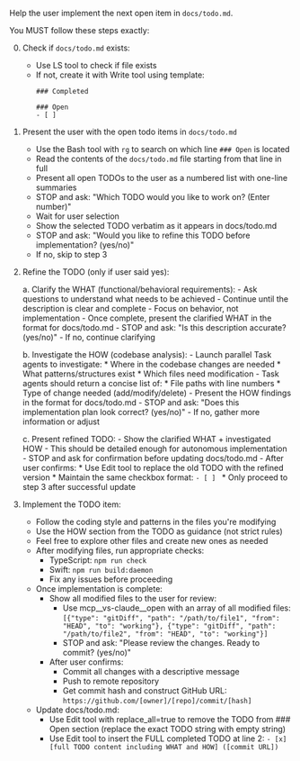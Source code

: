 Help the user implement the next open item in `docs/todo.md`.

You MUST follow these steps exactly:

0. Check if `docs/todo.md` exists:
    - Use LS tool to check if file exists
    - If not, create it with Write tool using template:
      ```
      ### Completed

      ### Open
      - [ ] 
      ```

1. Present the user with the open todo items in `docs/todo.md`
    - Use the Bash tool with `rg` to search on which line `### Open` is located
    - Read the contents of the `docs/todo.md` file starting from that line in full
    - Present all open TODOs to the user as a numbered list with one-line summaries
    - STOP and ask: "Which TODO would you like to work on? (Enter number)"
    - Wait for user selection
    - Show the selected TODO verbatim as it appears in docs/todo.md
    - STOP and ask: "Would you like to refine this TODO before implementation? (yes/no)"
    - If no, skip to step 3

2. Refine the TODO (only if user said yes):
    
    a. Clarify the WHAT (functional/behavioral requirements):
       - Ask questions to understand what needs to be achieved
       - Continue until the description is clear and complete
       - Focus on behavior, not implementation
       - Once complete, present the clarified WHAT in the format for docs/todo.md
       - STOP and ask: "Is this description accurate? (yes/no)"
       - If no, continue clarifying
    
    b. Investigate the HOW (codebase analysis):
       - Launch parallel Task agents to investigate:
         * Where in the codebase changes are needed
         * What patterns/structures exist
         * Which files need modification
       - Task agents should return a concise list of:
         * File paths with line numbers
         * Type of change needed (add/modify/delete)
       - Present the HOW findings in the format for docs/todo.md
       - STOP and ask: "Does this implementation plan look correct? (yes/no)"
       - If no, gather more information or adjust
    
    c. Present refined TODO:
       - Show the clarified WHAT + investigated HOW
       - This should be detailed enough for autonomous implementation
       - STOP and ask for confirmation before updating docs/todo.md
       - After user confirms:
         * Use Edit tool to replace the old TODO with the refined version
         * Maintain the same checkbox format: `- [ ] `
         * Only proceed to step 3 after successful update

3. Implement the TODO item:
    - Follow the coding style and patterns in the files you're modifying
    - Use the HOW section from the TODO as guidance (not strict rules)
    - Feel free to explore other files and create new ones as needed
    - After modifying files, run appropriate checks:
      * TypeScript: `npm run check`
      * Swift: `npm run build:daemon`
      * Fix any issues before proceeding
    - Once implementation is complete:
      * Show all modified files to the user for review:
        - Use mcp__vs-claude__open with an array of all modified files:
          `[{"type": "gitDiff", "path": "/path/to/file1", "from": "HEAD", "to": "working"},
            {"type": "gitDiff", "path": "/path/to/file2", "from": "HEAD", "to": "working"}]`
        - STOP and ask: "Please review the changes. Ready to commit? (yes/no)"
      * After user confirms:
        - Commit all changes with a descriptive message
        - Push to remote repository
        - Get commit hash and construct GitHub URL:
          `https://github.com/[owner]/[repo]/commit/[hash]`
    - Update docs/todo.md:
      * Use Edit tool with replace_all=true to remove the TODO from ### Open section
        (replace the exact TODO string with empty string)
      * Use Edit tool to insert the FULL completed TODO at line 2:
        `- [x] [full TODO content including WHAT and HOW] ([commit URL])`